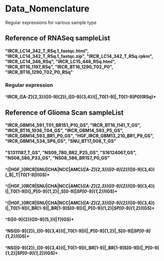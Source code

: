 # Data_Nomenclature
Regular expressions for various sample type

## Reference of RNASeq sampleList 
#### "IRCR_LC14_342_T_RSq.1_fastqc.html", "IRCR_LC14_342_T_RSq.1_fastqc.zip", "IRCR_LC14_342_T_RSq.rpkm", "IRCR_LC14_346_RSq", "IRCR_LC15_446_RSq.html", "IRCR_BT16_1197_RSq", "IRCR_BT16_1290_T02_P0", "IRCR_BT16_1290_T02_P0_RSq"

### Regular expression
#### ^IRCR_([A-Z]{2,3})([0-9]{2})_([0-9]{3,4})(|_T0[1-9]|_T0[1-9]_P0)_(RSq)+
 
## Reference of Glioma Scan sampleList
#### "IRCR_GBM14_591_T01_BR1S1_P10_GS", "IRCR_BT16_1141_T_GS", "IRCR_BT16_1036_T04_GS", "IRCR_GBM14_593_P5_GS", "IRCR_GBM14_593_BR1_P0_GS", "HGF_IRCR_GBM13_210_BR1_P9_GS", "IRCR_GBM14_534_SP6_GS", "SNU_BT17_008_T_GS"
#### "S1311187_T_GS", "NS09_780_BR2_P25_GS", "S16124067_GS", "NS08_586_P33_GS", "NS08_586_BR1S7_P0_GS"
 
#### ^(|HGF_)(IRCR|SNU|CHA|NCC|AMC)_([A-Z]{2,3})([0-9]{2})_([0-9]{3,4})(_B|_T|_T0[1-9])_(GS)+
#### ^(|HGF_)(IRCR|SNU|CHA|NCC|AMC)_([A-Z]{2,3})([0-9]{2})_([0-9]{3,4})(|_T0[1-9])(|_P[0-9]{1,2}|_S[0-9]|_SP[0-9]{1,2})_(GS)+
#### ^(|HGF_)(IRCR|SNU|CHA|NCC|AMC)_([A-Z]{2,3})([0-9]{2})_([0-9]{3,4})(|_T0[1-9])(_BR[1-9]|_BR[1-9]S[0-9])(|_P[0-9]{1,2}|_SP[0-9]{1,2})_(GS)+
 
#### ^S([0-9]{2})([0-9]{5,})(|_T)_(GS)+
#### ^NS([0-9]{2})_([0-9]{3,4})(|_T0[1-9])(|_P[0-9]{1,2}|_S[0-9]|_SP[0-9]{1,2})_(GS)+
#### ^NS([0-9]{2})_([0-9]{3,4})(|_T0[1-9])(_BR[1-9]|_BR[1-9]S[0-9])(|_P[0-9]{1,2}|_SP[0-9]{1,2})_(GS)+
